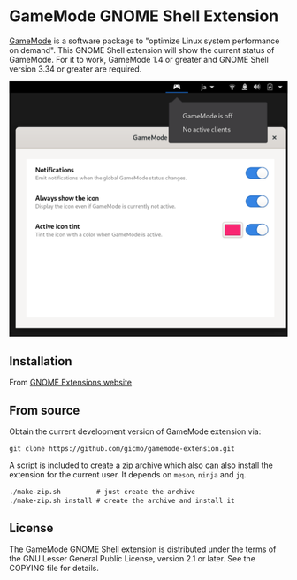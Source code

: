 # GameMode GNOME Shell Extension

[GameMode][gamemode] is a software package to "optimize Linux system
performance on demand". This GNOME Shell extension will show the current
status of GameMode. For it to work, GameMode 1.4 or greater and GNOME
Shell version 3.34 or greater are required.

![screenshot][screenshot]

## Installation

From [GNOME Extensions website](https://extensions.gnome.org/extension/1852/gamemode/)

## From source

Obtain the current development version of GameMode extension via:

	git clone https://github.com/gicmo/gamemode-extension.git

A script is included to create a zip archive which also can also install
the extension for the current user. It depends on `meson`, `ninja` and `jq`.

	./make-zip.sh         # just create the archive
	./make-zip.sh install # create the archive and install it


## License
The GameMode GNOME Shell extension is distributed under the terms of the
GNU Lesser General Public License, version 2.1 or later. See the
COPYING file for details.

[gamemode]: https://github.com/FeralInteractive/gamemode
[screenshot]: https://github.com/gicmo/gamemode-extension/raw/master/screenshots/gamemode.png
